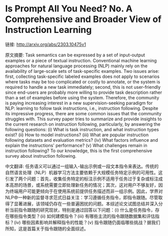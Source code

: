 # Is Prompt All You Need? No. A Comprehensive and Broader View of Instruction Learning

链接: http://arxiv.org/abs/2303.10475v1

原文摘要:
Task semantics can be expressed by a set of input-output examples or a piece
of textual instruction. Conventional machine learning approaches for natural
language processing (NLP) mainly rely on the availability of large-scale sets
of task-specific examples. Two issues arise: first, collecting task-specific
labeled examples does not apply to scenarios where tasks may be too complicated
or costly to annotate, or the system is required to handle a new task
immediately; second, this is not user-friendly since end-users are probably
more willing to provide task description rather than a set of examples before
using the system. Therefore, the community is paying increasing interest in a
new supervision-seeking paradigm for NLP: learning to follow task instructions,
i.e., instruction following. Despite its impressive progress, there are some
common issues that the community struggles with. This survey paper tries to
summarize and provide insights to the current research on instruction
following, particularly, by answering the following questions: (i) What is task
instruction, and what instruction types exist? (ii) How to model instructions?
(iii) What are popular instruction following datasets and evaluation metrics?
(iv) What factors influence and explain the instructions' performance? (v) What
challenges remain in instruction following? To our knowledge, this is the first
comprehensive survey about instruction following.

中文翻译:
任务语义可以通过一组输入-输出示例或一段文本指令来表达。传统的自然语言处理（NLP）机器学习方法主要依赖于大规模任务特定示例的可用性。这引发了两个问题：首先，收集任务特定的标注示例不适用于任务过于复杂或标注成本高昂的场景，或系统需要立即处理新任务的情况；其次，这对用户不够友好，因为终端用户可能更倾向于在使用系统前提供任务描述而非一组示例。因此，学界对NLP中一种新的监督寻求范式日益关注：学习遵循任务指令，即指令跟随。尽管取得了显著进展，该领域仍存在一些普遍困扰的问题。本综述论文试图总结并深入分析当前指令跟随的研究现状，特别是通过回答以下问题：(i) 什么是任务指令，存在哪些指令类型？(ii) 如何建模指令？(iii) 有哪些主流的指令跟随数据集和评估指标？(iv) 哪些因素影响并解释指令的性能？(v) 指令跟随仍面临哪些挑战？据我们所知，这是首篇关于指令跟随的全面综述。
